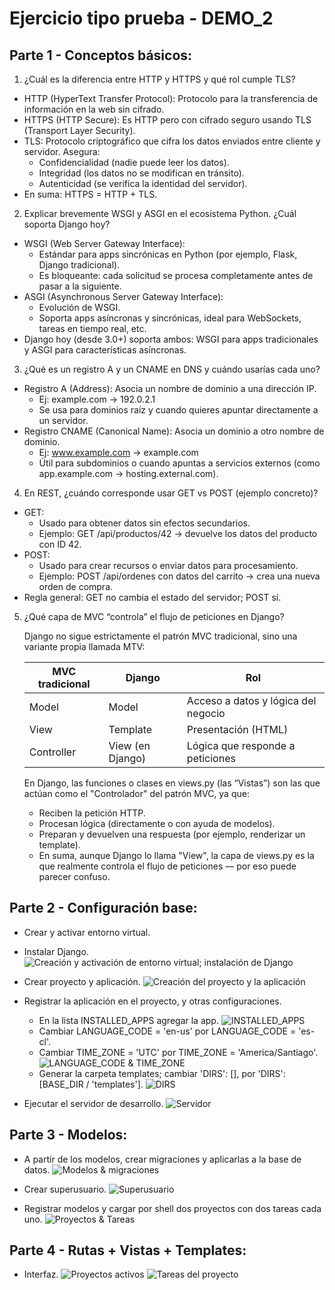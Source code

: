 # Ejercicio tipo prueba - DEMO_2

## Parte 1 - Conceptos básicos:

1. ¿Cuál es la diferencia entre HTTP y HTTPS y qué rol cumple TLS?
- HTTP (HyperText Transfer Protocol): Protocolo para la transferencia de información en la web sin cifrado.
- HTTPS (HTTP Secure): Es HTTP pero con cifrado seguro usando TLS (Transport Layer Security).
- TLS: Protocolo criptográfico que cifra los datos enviados entre cliente y servidor. Asegura:
    - Confidencialidad (nadie puede leer los datos).
    - Integridad (los datos no se modifican en tránsito).
    - Autenticidad (se verifica la identidad del servidor).
- En suma: HTTPS = HTTP + TLS.

2. Explicar brevemente WSGI y ASGI en el ecosistema Python. ¿Cuál soporta Django hoy?
- WSGI (Web Server Gateway Interface):
    - Estándar para apps sincrónicas en Python (por ejemplo, Flask, Django tradicional).
    - Es bloqueante: cada solicitud se procesa completamente antes de pasar a la siguiente.
- ASGI (Asynchronous Server Gateway Interface):
    - Evolución de WSGI.
    - Soporta apps asíncronas y sincrónicas, ideal para WebSockets, tareas en tiempo real, etc.
- Django hoy (desde 3.0+) soporta ambos: WSGI para apps tradicionales y ASGI para características asíncronas.

3. ¿Qué es un registro A y un CNAME en DNS y cuándo usarías cada uno?
- Registro A (Address): Asocia un nombre de dominio a una dirección IP.
    - Ej: example.com → 192.0.2.1
    - Se usa para dominios raíz y cuando quieres apuntar directamente a un servidor.
- Registro CNAME (Canonical Name): Asocia un dominio a otro nombre de dominio.
    - Ej: www.example.com → example.com
    - Útil para subdominios o cuando apuntas a servicios externos (como app.example.com → hosting.external.com).

4. En REST, ¿cuándo corresponde usar GET vs POST (ejemplo concreto)?
- GET:
    - Usado para obtener datos sin efectos secundarios.
    - Ejemplo: GET /api/productos/42 → devuelve los datos del producto con ID 42.
- POST:
    - Usado para crear recursos o enviar datos para procesamiento.
    - Ejemplo: POST /api/ordenes con datos del carrito → crea una nueva orden de compra.
- Regla general: GET no cambia el estado del servidor; POST sí.

5. ¿Qué capa de MVC “controla” el flujo de peticiones en Django?

    Django no sigue estrictamente el patrón MVC tradicional, sino una variante propia llamada MTV:

    | MVC tradicional | Django           | Rol                                 |
    | --------------- | ---------------- | ----------------------------------- |
    | Model           | Model            | Acceso a datos y lógica del negocio |
    | View            | Template         | Presentación (HTML)                 |
    | Controller      | View (en Django) | Lógica que responde a peticiones    |

    En Django, las funciones o clases en views.py (las “Vistas”) son las que actúan como el "Controlador" del patrón MVC, ya que:

    - Reciben la petición HTTP.
    - Procesan lógica (directamente o con ayuda de modelos).
    - Preparan y devuelven una respuesta (por ejemplo, renderizar un template).
    - En suma, aunque Django lo llama "View", la capa de views.py es la que realmente controla el flujo de peticiones — por eso puede parecer confuso.

## Parte 2 - Configuración base:

- Crear y activar entorno virtual.
- Instalar Django.
![Creación y activación de entorno virtual; instalación de Django](images/1.png)

- Crear proyecto y aplicación.
![Creación del proyecto y la aplicación](images/2.png)

- Registrar la aplicación en el proyecto, y otras configuraciones.
    - En la lista INSTALLED_APPS agregar la app.
    ![INSTALLED_APPS](images/3.png)
    - Cambiar LANGUAGE_CODE = 'en-us' por LANGUAGE_CODE = 'es-cl'.
    - Cambiar TIME_ZONE = 'UTC' por TIME_ZONE = 'America/Santiago'.
    ![LANGUAGE_CODE & TIME_ZONE](images/4.png)
    - Generar la carpeta templates; cambiar 'DIRS': [], por 'DIRS': [BASE_DIR / 'templates'].
    ![DIRS](images/5.png)

- Ejecutar el servidor de desarrollo.
![Servidor](images/6.png)

## Parte 3 - Modelos:

- A partir de los modelos, crear migraciones y aplicarlas a la base de datos.
![Modelos & migraciones](images/7.png)

- Crear superusuario.
![Superusuario](images/8.png)

- Registrar modelos y cargar por shell dos proyectos con dos tareas cada uno.
![Proyectos & Tareas](images/9.png)

## Parte 4 - Rutas + Vistas + Templates:

- Interfaz.
![Proyectos activos](images/10.png)
![Tareas del proyecto](images/11.png)

